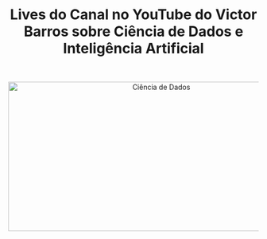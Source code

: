 <h1 align="center"> Lives do Canal no YouTube do Victor Barros sobre Ciência de Dados e Inteligência Artificial </h1><br>
<p align = "center"> 
   <a href= "https://github.com/ovictorbarros/lives-ovictorbarros">
     <img alt="Ciência de Dados" title="Ciência de Dados" src="https://www.google.com/url?sa=i&url=https%3A%2F%2Finsightlab.ufc.br%2Fos-11-melhores-canais-de-data-science-no-telegram%2F&psig=AOvVaw2igblUTRTXOxatxAghAEWs&ust=1619810007401000&source=images&cd=vfe&ved=0CAIQjRxqFwoTCMDYwdaUpPACFQAAAAAdAAAAABAD" width= "600" height="300">
  </a>
</p>
